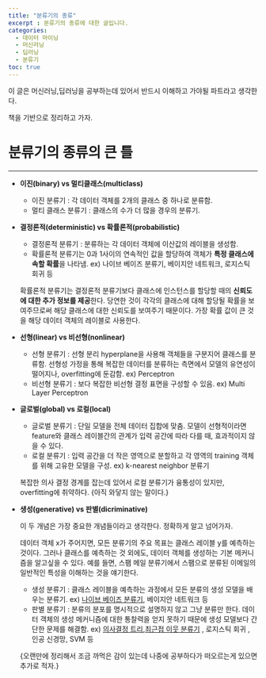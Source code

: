 ```yaml
---
title: "분류기의 종류"
excerpt : 분류기의 종류에 대한 글입니다.
categories:
  - 데이터 마이닝
  - 머신러닝
  - 딥러닝
  - 분류기
toc: true
---
```


이 글은 머신러닝,딥러닝을 공부하는데 있어서 반드시 이해하고 가야될 파트라고 생각한다.

책을 기반으로 정리하고 가자.

# 분류기의 종류의 큰 틀
---

* **이진(binary) vs 멀티클래스(multiclass)**

  * 이진 분류기 : 각 데이터 객체를 2개의 클래스 중 하나로 분류함.
  * 멀티 클래스 분류기 : 클래스의 수가 더 많을 경우의 분류기.

* **결정론적(deterministic) vs 확률론적(probabilistic)**

  * 결정론적 분류기 : 분류하는 각 데이터 객체에 이산값의 레이블을 생성함.
  * 확률론적 분류기는 0과 1사이의 연속적인 값을 할당하여 객체가 **특정 클래스에 속할 확률**을 나타냄. ex) 나이브 베이즈 분류기, 베이지안 네트워크, 로지스틱 회귀 등
  
  확률론적 분류기는 결정론적 분류기보다 클래스에 인스턴스를 할당할 때의 **신뢰도에 대한 추가 정보를 제공**한다. 당연한 것이 각각의 클래스에 대해 할당될 확률을 보여주므로써 
  해당 클래스에 대한 신뢰도를 보여주기 때문이다. 가장 확률 값이 큰 것을 해당 데이터 객체의 레이블로 사용한다.

* **선형(linear) vs 비선형(nonlinear)**

  * 선형 분류기 : 선형 분리 hyperplane을 사용해 객체들을 구분지어 클래스를 분류함. 선형성 가정을 통해 복잡한 데이터를 분류하는 측면에서 모델의 유연성이 떨어지나, overfitting에 둔감함. 
  ex) Perceptron
  * 비선형 분류기 : 보다 복잡한 비선형 결정 표면을 구성할 수 있음. ex) Multi Layer Perceptron

* **글로벌(global) vs 로컬(local)**

  * 글로벌 분류기 : 단일 모델을 전체 데이터 집합에 맞춤. 모델이 선형적이라면 feature와 클래스 레이블간의 관계가 입력 공간에 따라 다를 때, 효과적이지 않을 수 있다.
  * 로컬 분류기 : 입력 공간을 더 작은 영역으로 분할하고 각 영역의 training 객체를 위해 고유한 모델을 구성. ex) k-nearest neighbor 분류기
  
  복잡한 의사 결정 경계를 잡는데 있어서 로컬 분류기가 융통성이 있지만, overfitting에 취약하다. {아직 와닿지 않는 말이다.}

* **생성(generative) vs 판별(dicriminative)**

  이 두 개념은 가장 중요한 개념들이라고 생각한다. 정확하게 알고 넘어가자.

  데이터 객체 x가 주어지면, 모든 분류기의 주요 목표는 클래스 레이블 y를 예측하는 것이다. 그러나 클래스를 예측하는 것 외에도, 데이터 객체를 생성하는 기본 메커니즘을 알고싶을 수 있다. 
  예를 들면, 스팸 메일 분류기에서 스팸으로 분류된 이메일의 일반적인 특성을 이해하는 것을 얘기한다. 

  * 생성 분류기 : 클래스 레이블을 예측하는 과정에서 모든 분류의 생성 모델을 배우는 분류기. ex) [나이브 베이즈 분류기](https://yhyuntak.github.io/%EB%8D%B0%EC%9D%B4%ED%84%B0%20%EB%A7%88%EC%9D%B4%EB%8B%9D/%EB%A8%B8%EC%8B%A0%EB%9F%AC%EB%8B%9D/%EB%82%98%EC%9D%B4%EB%B8%8C-%EB%B2%A0%EC%9D%B4%EC%A7%80%EC%95%88-%EB%B6%84%EB%A5%98%EA%B8%B0/), 베이지안 네트워크 등
  * 판별 분류기 : 분류의 분포를 명시적으로 설명하지 않고 그냥 분류만 한다. 데이터 객체의 생성 메커니즘에 대한 통찰력을 얻지 못하기 때문에 생성 모델보다 간단한 문제를 해결함. ex) [의사결정 트리](https://yhyuntak.github.io/%EB%8D%B0%EC%9D%B4%ED%84%B0%20%EB%A7%88%EC%9D%B4%EB%8B%9D/%EC%9D%98%EC%82%AC-%EA%B2%B0%EC%A0%95-%ED%8A%B8%EB%A6%AC/),[최근접 이웃 분류기](https://yhyuntak.github.io/%EB%8D%B0%EC%9D%B4%ED%84%B0%20%EB%A7%88%EC%9D%B4%EB%8B%9D/%EB%A8%B8%EC%8B%A0%EB%9F%AC%EB%8B%9D/%EC%B5%9C%EA%B7%BC%EC%A0%91-%EB%B6%84%EB%A5%98%EA%B8%B0/) , 로지스틱 회귀 , 인공 신경망, SVM 등
  
  {오랜만에 정리해서 조금 까먹은 감이 있는데 나중에 공부하다가 떠오르는게 있으면 추가로 적자.}